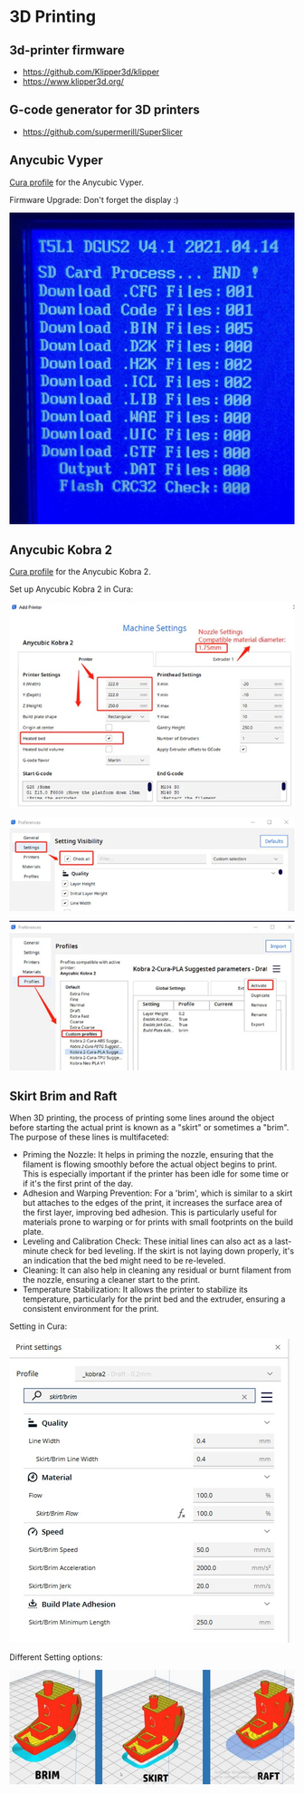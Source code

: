 # 3D Printing

## 3d-printer firmware

- <https://github.com/Klipper3d/klipper>
- <https://www.klipper3d.org/>

## G-code generator for 3D printers

- <https://github.com/supermerill/SuperSlicer>

## Anycubic Vyper

[Cura profile](_vyper.curaprofile) for the Anycubic Vyper.

Firmware Upgrade: Don't forget the display :)

![Anycubic Vyper](_anycubic-vyper-fw-upgrade1.jpg)

## Anycubic Kobra 2

[Cura profile](_kobra2.curaprofile) for the Anycubic Kobra 2.

Set up Anycubic Kobra 2 in Cura:

![Kobra2Cura](_kobra_cura_setting1.jpg)

![Kobra2Cura](_kobra_cura_setting2.jpg)

![Kobra2Cura](_kobra_cura_setting3.jpg)

## Skirt Brim and Raft

When 3D printing, the process of printing some lines around the object before starting the actual print is known as a "skirt" or sometimes a "brim". The purpose of these lines is multifaceted:

- Priming the Nozzle: It helps in priming the nozzle, ensuring that the filament is flowing smoothly before the actual object begins to print. This is especially important if the printer has been idle for some time or if it's the first print of the day.
- Adhesion and Warping Prevention: For a 'brim', which is similar to a skirt but attaches to the edges of the print, it increases the surface area of the first layer, improving bed adhesion. This is particularly useful for materials prone to warping or for prints with small footprints on the build plate.
- Leveling and Calibration Check: These initial lines can also act as a last-minute check for bed leveling. If the skirt is not laying down properly, it's an indication that the bed might need to be re-leveled.
- Cleaning: It can also help in cleaning any residual or burnt filament from the nozzle, ensuring a cleaner start to the print.
- Temperature Stabilization: It allows the printer to stabilize its temperature, particularly for the print bed and the extruder, ensuring a consistent environment for the print.

Setting in Cura:

![skirt_brim](_skirt_brim_setting.jpg)

Different Setting options:

![skirt_brim](_skirt_brim_example.jpg)
